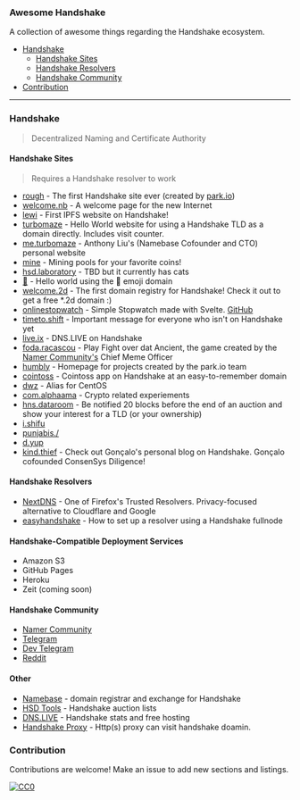 ### **Awesome Handshake**

A collection of awesome things regarding the Handshake ecosystem.

- [Handshake](#Handshake)
  - [Handshake Sites](#handshake-sites)
  - [Handshake Resolvers](#handshake-resolvers)
  - [Handshake Community](#handshake-community)
- [Contribution](#contribution)

---

### Handshake

> Decentralized Naming and Certificate Authority

#### Handshake Sites

> Requires a Handshake resolver to work

- [rough](http://rough./) - The first Handshake site ever (created by [park.io](https://park.io))
- [welcome.nb](http://welcome.nb./) - A welcome page for the new Internet
- [lewi](http://lewi./) - First IPFS website on Handshake!
- [turbomaze](http://turbomaze./) - Hello World website for using a Handshake TLD as a domain directly. Includes visit counter.
- [me.turbomaze](http://me.turbomaze./) - Anthony Liu's (Namebase Cofounder and CTO) personal website
- [mine](http://mine./) - Mining pools for your favorite coins!
- [hsd.laboratory](http://hsd.laboratory./) - TBD but it currently has cats
- [:handshake:](http://xn--5p9h./) - Hello world using the :handshake: emoji domain
- [welcome.2d](http://welcome.2d/) - The first domain registry for Handshake! Check it out to get a free *.2d domain :)
- [onlinestopwatch](http://onlinestopwatch./) - Simple Stopwatch made with Svelte. [GitHub](https://github.com/k/onlinestopwatch)
- [timeto.shift](http://timeto.shift./) - Important message for everyone who isn't on Handshake yet
- [live.ix](http://live.ix/) - DNS.LIVE on Handshake
- [foda.racascou](http://foda.racascou./) - Play Fight over dat Ancient, the game created by the [Namer Community's](http://namebase.community) Chief Meme Officer
- [humbly](http://humbly./) - Homepage for projects created by the park.io team
- [cointoss](http://cointoss./) - Cointoss app on Handshake at an easy-to-remember domain
- [dwz](http://dwz./) - Alias for CentOS
- [com.alphaama](http://com.alphaama/) - Crypto related experiements
- [hns.dataroom](http://hns.dataroom./) - Be notified 20 blocks before the end of an auction and show your interest for a TLD (or your ownership)
- [i.shifu](http://i.shifu./)
- [punjabis./](http://punjabis./)
- [d.yup](http://d.yup./)
- [kind.thief](http://kind.thief./) - Check out Gonçalo's personal blog on Handshake. Gonçalo cofounded ConsenSys Diligence!

#### Handshake Resolvers
- [NextDNS](https://nextdns.io) - One of Firefox's Trusted Resolvers. Privacy-focused alternative to Cloudflare and Google
- [easyhandshake](https://easyhandshake.com/) - How to set up a resolver using a Handshake fullnode

#### Handshake-Compatible Deployment Services
- Amazon S3
- GitHub Pages
- Heroku
- Zeit (coming soon)

#### Handshake Community

- [Namer Community](http://namebase.community)
- [Telegram](https://t.me/handshake_hns)
- [Dev Telegram](https://t.me/hns_tech)
- [Reddit](https://reddit.com/r/handshake)

#### Other
- [Namebase](https://namebase.io) - domain registrar and exchange for Handshake
- [HSD Tools](https://hsd.tools) - Handshake auction lists
- [DNS.LIVE](https://dns.live) - Handshake stats and free hosting
- [Handshake Proxy](https://github.com/handshake-cn/handshakeproxy) - Http(s) proxy can visit handshake doamin.

### Contribution

Contributions are welcome! Make an issue to add new sections and listings.

[![CC0](http://i.creativecommons.org/p/zero/1.0/88x31.png)](http://creativecommons.org/publicdomain/zero/1.0/)
